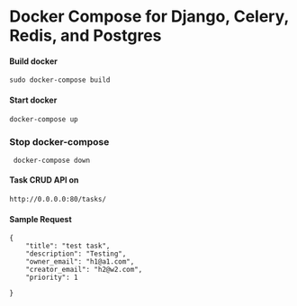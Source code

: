 # Docker Compose for Django, Celery, Redis, and Postgres

#### Build docker

```
sudo docker-compose build
```

#### Start docker

```
docker-compose up
```

### Stop docker-compose

```
 docker-compose down
```

#### Task CRUD API on 

```
http://0.0.0.0:80/tasks/
```

#### Sample Request 

```
{
    "title": "test task",
    "description": "Testing",
    "owner_email": "h1@a1.com",
    "creator_email": "h2@w2.com",
    "priority": 1

}
```

